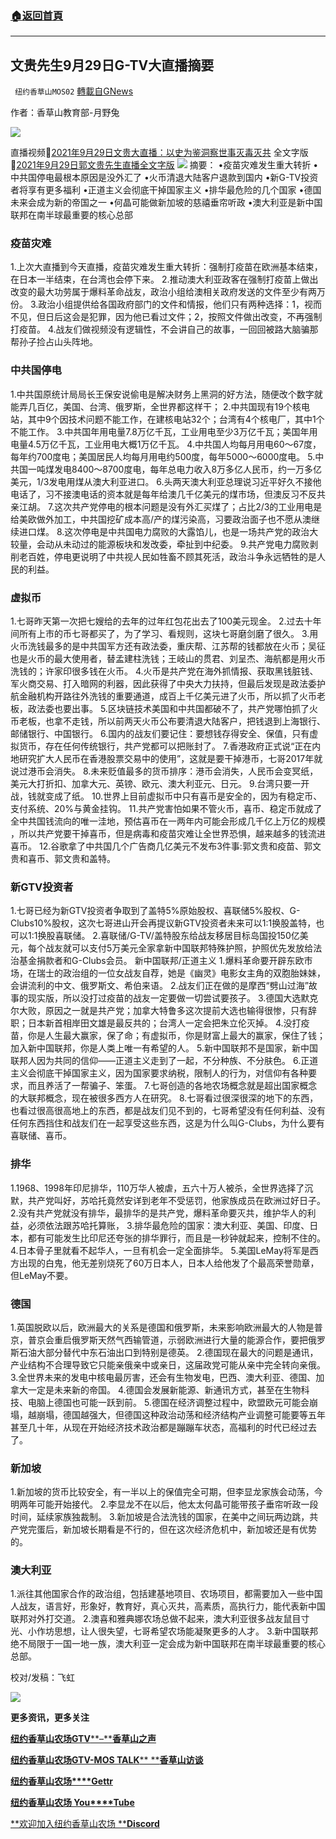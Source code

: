 ###  [:house:返回首頁](https://github.com/ourhimalayas/txt)
---


## 文贵先生9月29日G-TV大直播摘要
` 纽约香草山MOS02` [轉載自GNews](https://gnews.org/zh-hans/1567587/)

作者：香草山教育部-月野兔

![](https://assets.gnews.org/wp-content/uploads/2021/09/s2.jpg)



直播视频🔗[2021年9月29日文贵大直播：以史为鉴洞察世事灭毒灭共](https://gtv.org/video/id=615466c142a8af3151a74ee3)
全文字版🔗[2021年9月29日郭文贵先生直播全文字版](https://gnews.org/zh-hans/1565198/)
![](https://assets.gnews.org/wp-content/uploads/2021/10/图片27.png)
摘要：
•疫苗灾难发生重大转折
•中共国停电最根本原因是没外汇了
•火币清退大陆客户退款到国内
•新G-TV投资者将享有更多福利
•正道主义会彻底干掉国家主义
•排华最危险的几个国家
•德国未来会成为新的帝国之一
•何晶可能做新加坡的慈禧垂帘听政
•澳大利亚是新中国联邦在南半球最重要的核心总部

### 疫苗灾难

1.上次大直播到今天直播，疫苗灾难发生重大转折：强制打疫苗在欧洲基本结束，在日本一半结束，在台湾也会停下来。
2.推动澳大利亚政客在强制打疫苗上做出改变的最大功劳属于爆料革命战友，政治小组给澳相关政府发送的文件至少有两万份。
3.政治小组提供给各国政府部门的文件和情报，他们只有两种选择：1，视而不见，但日后这会是犯罪，因为他已看过文件；2，按照文件做出改变，不再强制打疫苗。
4.战友们做视频没有逻辑性，不会讲自己的故事，一回回被路大脑骗那帮孙子捡占山头阵地。

### 中共国停电

1.中共国原统计局局长王保安说偷电是解决财务上黑洞的好方法，随便改个数字就能弄几百亿，美国、台湾、俄罗斯，全世界都这样干；
2.中共国现有19个核电站，其中9个因技术问题不能工作，在建核电站32个；台湾有4个核电厂，其中1个不能工作。
3.中共国年用电量7.8万亿千瓦，工业用电至少3万亿千瓦；美国年用电量4.5万亿千瓦，工业用电大概1万亿千瓦。
4.中共国人均每月用电60～67度，每年约700度电；美国居民人均每月用电约500度，每年5000～6000度电。
5.中共国一吨煤发电8400～8700度电，每年总电力收入8万多亿人民币，约一万多亿美元，1/3发电用煤从澳大利亚进口。
6.头两天澳大利亚总理说习近平好久不接他电话了，习不接澳电话的资本就是每年给澳几千亿美元的煤市场，但澳反习不反共亲江胡。
7.这次共产党停电的根本问题是没有外汇买煤了；占比2/3的工业用电是给美欧做外加工，中共国挖矿成本高/产的煤污染高，习要政治面子也不愿从澳继续进口煤。
8.这次停电是中共国电力腐败的大露馅儿，也是一场共产党的政治大较量，会动从未动过的能源板块和发改委，牵扯到中纪委。
9.共产党电力腐败剥削老百姓，停电更说明了中共视人民如牲畜不顾其死活，政治斗争永远牺牲的是人民的利益。

### 虚拟币

1.七哥昨天第一次把七嫂给的去年的过年红包花出去了100美元现金。
2.过去十年间所有上市的币七哥都买了，为了学习、看规则，这块七哥磨剑磨了很久。
3.用火币洗钱最多的是中共国军方还有政法委，重庆帮、江苏帮的钱都放在火币；吴征也是火币的最大使用者，替孟建柱洗钱；王岐山的贯君、刘呈杰、海航都是用火币洗钱的；许家印很多钱在火币。
4.火币是共产党在海外抓情报、获取黑钱脏钱、军火商交易、打入暗网的利器，因此获得了中央大力扶持，但最后发现是政法委护航金融机构开路往外洗钱的重要通道，成百上千亿美元进了火币，所以抓了火币老板，政法委也要出事。
5.区块链技术美国和中共国都破不了，共产党哪怕抓了火币老板，也拿不走钱，所以前两天火币公布要清退大陆客户，把钱退到上海银行、邮储银行、中国银行。
6.国内的战友们要记住：要想钱存得安全、保值，只有虚拟货币，存在任何传统银行，共产党都可以把账封了。
7.香港政府正式说“正在内地研究扩大人民币在香港股票交易中的使用”，这就是要干掉港币，七哥2017年就说过港币会消失。
8.未来贬值最多的货币排序：港币会消失，人民币会变冥纸，美元大打折扣、加拿大元、英镑、欧元、澳大利亚元、日元。
9.台湾只要一开战，钱就变成了纸。
10.世界上目前虚拟币中只有喜币是安全的，因为有稳定币、支付系统、20%与黄金挂钩。
11.共产党害怕如果不管火币，喜币、稳定币就成了全中共国钱流向的唯一洼地，预估喜币在一两年内可能会形成几千亿上万亿的规模 ，所以共产党要干掉喜币，但是病毒和疫苗灾难让全世界恐惧，越来越多的钱流进喜币。
12.谷歌拿了中共国几个广告商几亿美元不发布3件事:郭文贵和疫苗、郭文贵和喜币、郭文贵和盖特。

### 新GTV投资者

1.七哥已经为新GTV投资者争取到了盖特5%原始股权、喜联储5%股权、G-Clubs10%股权，这次七哥进山开会再提议新GTV投资者未来可以1:1换股盖特，也可以1:1换股喜联储。
2.喜联储/G-TV/盖特股东给战友移居目标岛国投150亿美元，每个战友就可以支付5万美元全家拿新中国联邦特殊护照，护照优先发放给法治基金捐款者和G-Clubs会员。
新中国联邦/正道主义
1.爆料革命要开辟东欧市场，在瑞士的政治组的一位女战友自荐，她是《幽灵》电影女主角的双胞胎妹妹，会讲流利的中文、俄罗斯文、希伯来语。
2.战友们正在做的是摩西“劈山过海”故事的现实版，所以没打过疫苗的战友一定要做一切尝试要孩子。
3.德国大选默克尔大败，原因之一就是共产党；加拿大特鲁多这次提前大选也输得很惨，只有辞职；日本新首相岸田文雄是最反共的；台湾人一定会把朱立伦灭掉。
4.没打疫苗，你是人生最大赢家，保了命；有虚拟币，你是财富上最大的赢家，保住了钱；加入新中国联邦，你是人类上唯一有希望的人。
5.新中国联邦不是国家，新中国联邦人因为共同的信仰——正道主义走到了一起，不分种族、不分肤色。
6.正道主义会彻底干掉国家主义，因为国家要求纳税，限制人的行为，对信仰有各种要求，而且养活了一帮骗子、笨蛋。
7.七哥创造的各地农场概念就是超出国家概念的大联邦概念，现在被很多西方人在研究。
8.七哥看过很深很深的地下的东西，也看过很高很高地上的东西，都是战友们见不到的，七哥希望没有任何利益、没有任何东西挡住和战友们在一起享受这些东西，这是为什么叫G-Clubs，为什么要有喜联储、喜币。

### 排华

1.1968、1998年印尼排华，110万华人被虐，五六十万人被杀，全世界选择了沉默，共产党叫好，苏哈托竟然安详到老年不受惩罚，他家族成员在欧洲过好日子。
2.没有共产党就没有排华，最排华的是共产党，爆料革命要灭共，维护华人的利益，必须依法跟苏哈托算账，
3.排华最危险的国家：澳大利亚、美国、印度、日本，都有可能发生比印尼还夸张的排华罪行，而且是一秒钟就起来，控制不住的。
4.日本骨子里就看不起华人，一旦有机会一定全面排华。
5.美国LeMay将军是西方出现的白鬼，他无差别烧死了60万日本人，日本人给他发了个最高荣誉勋章，但LeMay不要。

### 德国

1.英国脱欧以后，欧洲最大的关系是德国和俄罗斯，未来影响欧洲最大的人物是普京，普京会重启俄罗斯天然气西输管道，示弱欧洲进行大量的能源合作，要把俄罗斯石油大部分替代中东石油出口到特别是德英。
2.德国现在最大的问题是通讯，产业结构不合理导致它只能亲俄亲中或亲日，这届政党可能从亲中完全转向亲俄。
3.全世界未来的发电中核电最厉害，还会有生物发电，巴西、澳大利亚、德国、加拿大一定是未来新的帝国。
4.德国会发展新能源、新通讯方式，甚至在生物科技、电脑上德国也可能一跃到前。
5.德国在经济调整过程中，欧盟欧元可能会崩塌，越崩塌，德国越强大，但德国这种政治动荡和经济结构产业调整可能要等五年甚至几十年，从现在开始经济技术政治都是蹦蹦车状态，高福利的时代已经过去了。

### 新加坡

1.新加坡的货币比较安全，有一半以上的保值完全可期，但李显龙家族会动荡，今明两年可能开始接代。
2.李显龙不在以后，他太太何晶可能带孩子垂帘听政一段时间，延续家族独裁制。
3.新加坡是合法洗钱的国家，在美中之间玩两边跳，共产党完蛋后，新加坡长期看是不行的，但在这次经济危机中，新加坡还是有优势的。

### 澳大利亚

1.派往其他国家合作的政治组，包括建基地项目、农场项目，都需要加入一些中国人战友，语言好，形象好，教育好，真心灭共，高素质，高执行力，能代表新中国联邦对外打交道。
2.澳喜和雅典娜农场总做不起来，澳大利亚很多战友鼠目寸光、小作坊思想，让人很失望，七哥希望农场能凝聚更多的人才。
3.新中国联邦绝不局限于一国一地一族，澳大利亚一定会成为新中国联邦在南半球最重要的核心总部。

校对/发稿：飞虹

![](https://assets.gnews.org/wp-content/uploads/2021/10/M10.png)

**更多资讯，更多关注**

[**纽约香草山农场GTV****–****香草山之声**](https://gtv.org/user/5ffbdcd7f579a75e0bd123e6)

[**纽约香草山农场GTV-MOS TALK**** ****香草山访谈**](https://gtv.org/user/5e9dcdd50dbf207957d89bcd)

[**纽约香草山农场****Gettr**](https://www.gettr.com/user/himalaya_mos)

[**纽约香草山农场 You****Tube**](https://www.youtube.com/channel/UCSLHrqs6Pil7V-_jOuZVVgg)

[**欢迎加入纽约香草山农场 ****Discord**](https://discord.gg/ChqXAHd)
